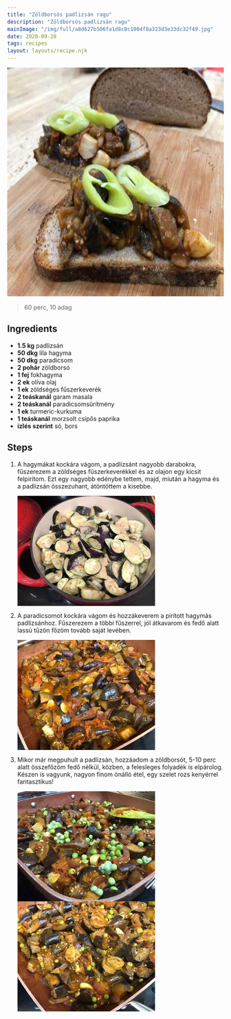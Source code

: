 ```yaml
---
title: "Zöldborsós padlizsán ragu"
description: "Zöldborsós padlizsán ragu"
mainImage: "/img/full/a8d627b506fa1d8c8c1004f8a323d3e33dc32f49.jpg"
date: 2020-09-28
tags: recipes
layout: layouts/recipe.njk
---
```

                            
<p align="center"><a href="https://cookpad.com/hu/receptek/13730727-zoldborsos-padlizsan-ragu" rel="Recipe source page"><img width="751" height="532" src="/img/full/a8d627b506fa1d8c8c1004f8a323d3e33dc32f49.jpg"/></a></p>

> 60 perc, 10 adag 

## Ingredients
* **1.5 kg** padlizsán
* **50 dkg** lila hagyma
* **50 dkg** paradicsom
* **2 pohár** zöldborsó
* **1 fej** fokhagyma
* **2 ek** olíva olaj
* **1 ek** zöldséges fűszerkeverék
* **2 teáskanál** garam masala
* **2 teáskanál** paradicsomsűrítmény
* **1 ek** turmeric-kurkuma
* **1 teáskanál** morzsolt csípős paprika
* **ízlés szerint** só, bors

## Steps

1. A hagymákat kockára vágom, a padlizsánt nagyobb darabokra, fűszerezem a zöldséges fűszerkeverékkel és az olajon egy kicsit felpirítom. Ezt egy nagyobb edénybe tettem, majd, miután a hagyma és a padlizsán összezuhant, átöntöttem a kisebbe.
 
    <p><img width="320" height="256" align="left" src="/img/full/68cf3a6497eae3abde08a965620365f4e8bb23b5.jpg"/></p><div style="clear: both"/>

2. A paradicsomot kockára vágom és hozzákeverem a pirított hagymás padlizsánhoz. Fűszerezem a többi fűszerrel, jól átkavarom és fedő alatt lassú tűzön főzöm tovább saját levében.
 
    <p><img width="320" height="256" align="left" src="/img/full/1f811f3905fcc062dd23575d70c620ef936c29ba.jpg"/></p><div style="clear: both"/>

3. Mikor már megpuhult a padlizsán, hozzáadom a zöldborsót, 5-10 perc alatt összefőzöm fedő nélkül, közben, a felesleges folyadék is elpárolog. Készen is vagyunk, nagyon finom önálló étel, egy szelet rozs kenyérrel fantasztikus!
 
    <p><img width="320" height="256" align="left" src="/img/full/a3f3af1d43080f8fc88001521e554beb1f371512.jpg"/></p><p><img width="320" height="256" align="left" src="/img/full/2a927f8c173b7e452c0f0a5e6b20875c1691c4aa.jpg"/></p><div style="clear: both"/>

